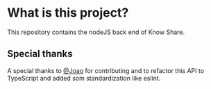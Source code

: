 # What is this project?

This repository contains the nodeJS back end of Know Share.



## Special thanks
A special thanks to [@Joao](https://github.com/joaobenthin) for contributing and to refactor this API to TypeScript and added som standardization like eslint.

